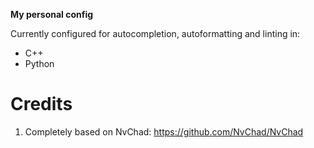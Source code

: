 **My personal config**

Currently configured for autocompletion, autoformatting and linting in:
- C++
- Python

# Credits

1) Completely based on NvChad: https://github.com/NvChad/NvChad
